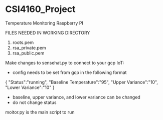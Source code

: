 # CSI4160_Project
Temperature Monitoring Raspberry PI

FILES NEEDED IN WORKING DIRECTORY
  1. roots.pem
  2. rsa_private.pem
  3. rsa_public.pem
  
Make changes to sensehat.py to connect to your gcp IoT:
  - config needs to be set from gcp in the following format
  
  {
"Status":"running",
"Baseline Temperature":"95",
"Upper Variance":"10",
"Lower Variance":"10"
}

- baseline, upper variance, and lower variance can be changed 
- do not change status

moitor.py is the main script to run


